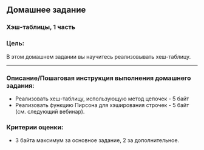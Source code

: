 ## Домашнее задание

### Хэш-таблицы, 1 часть
### Цель:

В этом домашнем задании вы научитесь реализовывать хеш-таблицу.
<hr>

### Описание/Пошаговая инструкция выполнения домашнего задания:

* Реализовать хеш-таблицу, использующую метод цепочек - 5 байт
* Реализовать функцию Пирсона для хэширования строчек - 5 байт (см. следующий вебинар).

### Критерии оценки:

* 3 байта максимум за основное задание, 2 за дополнительное.
